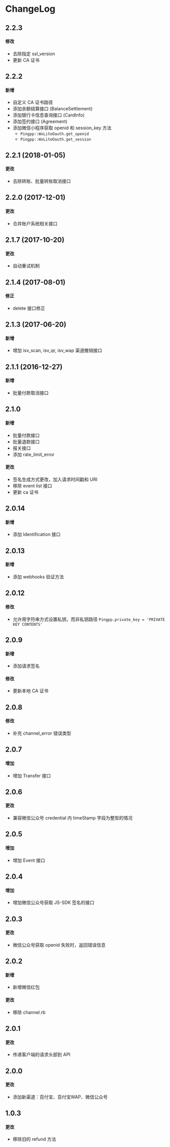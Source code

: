 # ChangeLog

## 2.2.3

#### 修改

- 去除指定 ssl_version
- 更新 CA 证书

## 2.2.2
#### 新增
- 自定义 CA 证书路径
- 添加余额结算接口 (BalanceSettlement)
- 添加银行卡信息查询接口 (CardInfo)
- 添加签约接口 (Agreement)
- 添加微信小程序获取 openid 和 session_key 方法
    - `Pingpp::WxLiteOauth.get_openid`
    - `Pingpp::WxLiteOauth.get_session`

## 2.2.1 (2018-01-05)
#### 更改
- 去除转账、批量转账取消接口

## 2.2.0 (2017-12-01)
#### 更改
- 合并账户系统相关接口

## 2.1.7 (2017-10-20)
#### 更改
- 自动重试机制

## 2.1.4 (2017-08-01)
#### 修正
- delete 接口修正

## 2.1.3 (2017-06-20)
#### 新增
- 增加 isv_scan, isv_qr, isv_wap 渠道撤销接口

## 2.1.1 (2016-12-27)
#### 新增
- 批量付款取消接口

## 2.1.0
#### 新增
- 批量付款接口
- 批量退款接口
- 报关接口
- 添加 rate_limit_error

#### 更改
- 签名生成方式更改，加入请求时间戳和 URI
- 移除 event list 接口
- 更新 ca 证书

## 2.0.14
#### 新增
- 添加 Identification 接口

## 2.0.13
#### 新增
- 添加 webhooks 验证方法

## 2.0.12
#### 修改
- 允许用字符串方式设置私钥，而非私钥路径 `Pingpp.private_key = 'PRIVATE KEY CONTENTS'`

## 2.0.9
#### 新增
- 添加请求签名

#### 修改
- 更新本地 CA 证书

## 2.0.8
#### 修改
- 补充 channel_error 错误类型

## 2.0.7
#### 增加
- 增加 Transfer 接口

## 2.0.6
#### 更改
- 兼容微信公众号 credential 内 timeStamp 字段为整型的情况

## 2.0.5
#### 增加
- 增加 Event 接口

## 2.0.4
#### 增加
- 增加微信公众号获取 JS-SDK 签名的接口

## 2.0.3
#### 更改
- 微信公众号获取 openid 失败时，返回错误信息

## 2.0.2
#### 新增
- 新增微信红包

#### 更改
- 移除 channel.rb

## 2.0.1
#### 更改
- 传递客户端的请求头部到 API

## 2.0.0
#### 更改
- 添加新渠道：百付宝、百付宝WAP、微信公众号

## 1.0.3
#### 更改
- 移除旧的 refund 方法
